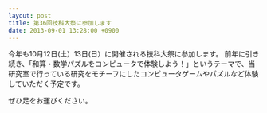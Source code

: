 ```yaml
---
layout: post
title: 第36回技科大祭に参加します
date: 2013-09-01 13:28:00 +0900
---
```


今年も10月12日(土）13日(日）に開催される技科大祭に参加します。
前年に引き続き、「和算・数学パズルをコンピュータで体験しよう！」というテーマで、当研究室で行っている研究をモチーフにしたコンピュータゲームやパズルなど体験していただく予定です。

ぜひ足をお運びください。